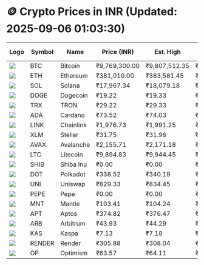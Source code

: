 # 🪙 Crypto Prices in INR (Updated: 2025-09-06 01:03:30)

| Logo | Symbol | Name       | Price (INR) | Est. High | Est. Low | Gross Profit | Fees | Net Profit | ROI % |
|------|--------|------------|-------------|-----------|----------|---------------|------|-------------|--------|
| ![](https://coin-images.coingecko.com/coins/images/1/large/bitcoin.png?1696501400) | BTC    | Bitcoin    | ₹9,769,300.00 | ₹9,807,512.35 | ₹9,731,087.65 | ₹785.37 | ₹200.00 | ₹585.37 | 0.59% |
| ![](https://coin-images.coingecko.com/coins/images/279/large/ethereum.png?1696501628) | ETH    | Ethereum   | ₹381,010.00 | ₹383,581.45 | ₹378,438.55 | ₹1,358.98 | ₹200.00 | ₹1,158.98 | 1.16% |
| ![](https://coin-images.coingecko.com/coins/images/4128/large/solana.png?1718769756) | SOL    | Solana     | ₹17,967.34 | ₹18,079.18 | ₹17,855.50 | ₹1,252.76 | ₹200.00 | ₹1,052.76 | 1.05% |
| ![](https://coin-images.coingecko.com/coins/images/5/large/dogecoin.png?1696501409) | DOGE   | Dogecoin   | ₹19.22 | ₹19.33 | ₹19.11 | ₹1,177.55 | ₹200.00 | ₹977.55 | 0.98% |
| ![](https://coin-images.coingecko.com/coins/images/1094/large/tron-logo.png?1696502193) | TRX    | TRON       | ₹29.22 | ₹29.33 | ₹29.11 | ₹741.96 | ₹200.00 | ₹541.96 | 0.54% |
| ![](https://coin-images.coingecko.com/coins/images/975/large/cardano.png?1696502090) | ADA    | Cardano    | ₹73.52 | ₹74.03 | ₹73.01 | ₹1,409.48 | ₹200.00 | ₹1,209.48 | 1.21% |
| ![](https://coin-images.coingecko.com/coins/images/877/large/chainlink-new-logo.png?1696502009) | LINK   | Chainlink  | ₹1,976.73 | ₹1,991.25 | ₹1,962.21 | ₹1,479.96 | ₹200.00 | ₹1,279.96 | 1.28% |
| ![](https://coin-images.coingecko.com/coins/images/100/large/fmpFRHHQ_400x400.jpg?1735231350) | XLM    | Stellar    | ₹31.75 | ₹31.96 | ₹31.54 | ₹1,350.79 | ₹200.00 | ₹1,150.79 | 1.15% |
| ![](https://coin-images.coingecko.com/coins/images/12559/large/Avalanche_Circle_RedWhite_Trans.png?1696512369) | AVAX   | Avalanche  | ₹2,155.71 | ₹2,171.18 | ₹2,140.24 | ₹1,445.87 | ₹200.00 | ₹1,245.87 | 1.25% |
| ![](https://coin-images.coingecko.com/coins/images/2/large/litecoin.png?1696501400) | LTC    | Litecoin   | ₹9,894.83 | ₹9,944.45 | ₹9,845.21 | ₹1,007.91 | ₹200.00 | ₹807.91 | 0.81% |
| ![](https://coin-images.coingecko.com/coins/images/11939/large/shiba.png?1696511800) | SHIB   | Shiba Inu  | ₹0.00 | ₹0.00 | ₹0.00 | ₹895.35 | ₹200.00 | ₹695.35 | 0.70% |
| ![](https://coin-images.coingecko.com/coins/images/12171/large/polkadot.png?1696512008) | DOT    | Polkadot   | ₹338.52 | ₹340.19 | ₹336.85 | ₹990.35 | ₹200.00 | ₹790.35 | 0.79% |
| ![](https://coin-images.coingecko.com/coins/images/12504/large/uniswap-logo.png?1720676669) | UNI    | Uniswap    | ₹829.33 | ₹834.45 | ₹824.21 | ₹1,243.38 | ₹200.00 | ₹1,043.38 | 1.04% |
| ![](https://coin-images.coingecko.com/coins/images/29850/large/pepe-token.jpeg?1696528776) | PEPE   | Pepe       | ₹0.00 | ₹0.00 | ₹0.00 | ₹1,232.16 | ₹200.00 | ₹1,032.16 | 1.03% |
| ![](https://coin-images.coingecko.com/coins/images/30980/large/Mantle-Logo-mark.png?1739213200) | MNT    | Mantle     | ₹103.41 | ₹104.24 | ₹102.58 | ₹1,617.27 | ₹200.00 | ₹1,417.27 | 1.42% |
| ![](https://coin-images.coingecko.com/coins/images/26455/large/aptos_round.png?1696525528) | APT    | Aptos      | ₹374.82 | ₹376.47 | ₹373.17 | ₹885.93 | ₹200.00 | ₹685.93 | 0.69% |
| ![](https://coin-images.coingecko.com/coins/images/16547/large/arb.jpg?1721358242) | ARB    | Arbitrum   | ₹43.93 | ₹44.29 | ₹43.57 | ₹1,652.51 | ₹200.00 | ₹1,452.51 | 1.45% |
| ![](https://coin-images.coingecko.com/coins/images/25751/large/kaspa-icon-exchanges.png?1696524837) | KAS    | Kaspa      | ₹7.13 | ₹7.18 | ₹7.08 | ₹1,483.57 | ₹200.00 | ₹1,283.57 | 1.28% |
| ![](https://coin-images.coingecko.com/coins/images/11636/large/rndr.png?1696511529) | RENDER | Render     | ₹305.88 | ₹308.04 | ₹303.72 | ₹1,423.36 | ₹200.00 | ₹1,223.36 | 1.22% |
| ![](https://coin-images.coingecko.com/coins/images/25244/large/Optimism.png?1696524385) | OP     | Optimism   | ₹63.57 | ₹64.11 | ₹63.03 | ₹1,713.47 | ₹200.00 | ₹1,513.47 | 1.51% |
